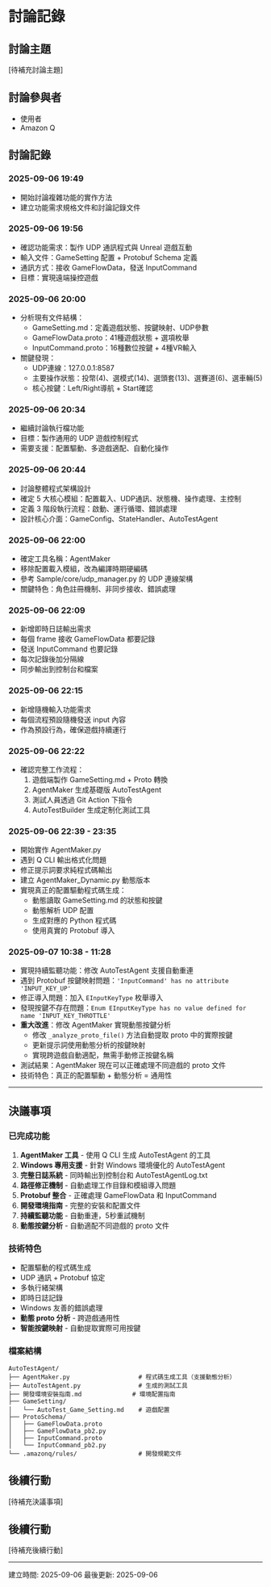 # 討論記錄

## 討論主題
[待補充討論主題]

## 討論參與者
- 使用者
- Amazon Q

## 討論記錄

### 2025-09-06 19:49
- 開始討論複雜功能的實作方法
- 建立功能需求規格文件和討論記錄文件

### 2025-09-06 19:56
- 確認功能需求：製作 UDP 通訊程式與 Unreal 遊戲互動
- 輸入文件：GameSetting 配置 + Protobuf Schema 定義
- 通訊方式：接收 GameFlowData，發送 InputCommand
- 目標：實現遠端操控遊戲

### 2025-09-06 20:00
- 分析現有文件結構：
  - GameSetting.md：定義遊戲狀態、按鍵映射、UDP參數
  - GameFlowData.proto：41種遊戲狀態 + 選項枚舉
  - InputCommand.proto：16種數位按鍵 + 4種VR輸入
- 關鍵發現：
  - UDP連線：127.0.0.1:8587
  - 主要操作狀態：投幣(4)、選模式(14)、選頭套(13)、選賽道(6)、選車輛(5)
  - 核心按鍵：Left/Right導航 + Start確認

### 2025-09-06 20:34
- 繼續討論執行檔功能
- 目標：製作通用的 UDP 遊戲控制程式
- 需要支援：配置驅動、多遊戲適配、自動化操作

### 2025-09-06 20:44
- 討論整體程式架構設計
- 確定 5 大核心模組：配置載入、UDP通訊、狀態機、操作處理、主控制
- 定義 3 階段執行流程：啟動、運行循環、錯誤處理
- 設計核心介面：GameConfig、StateHandler、AutoTestAgent

### 2025-09-06 22:00
- 確定工具名稱：AgentMaker
- 移除配置載入模組，改為編譯時期硬編碼
- 參考 Sample/core/udp_manager.py 的 UDP 連線架構
- 關鍵特色：角色註冊機制、非同步接收、錯誤處理

### 2025-09-06 22:09
- 新增即時日誌輸出需求
- 每個 frame 接收 GameFlowData 都要記錄
- 發送 InputCommand 也要記錄
- 每次記錄後加分隔線
- 同步輸出到控制台和檔案

### 2025-09-06 22:15
- 新增隨機輸入功能需求
- 每個流程預設隨機發送 input 內容
- 作為預設行為，確保遊戲持續運行

### 2025-09-06 22:22
- 確認完整工作流程：
  1. 遊戲端製作 GameSetting.md + Proto 轉換
  2. AgentMaker 生成基礎版 AutoTestAgent
  3. 測試人員透過 Git Action 下指令
  4. AutoTestBuilder 生成定制化測試工具

### 2025-09-06 22:39 - 23:35
- 開始實作 AgentMaker.py
- 遇到 Q CLI 輸出格式化問題
- 修正提示詞要求純程式碼輸出
- 建立 AgentMaker_Dynamic.py 動態版本
- 實現真正的配置驅動程式碼生成：
  - 動態讀取 GameSetting.md 的狀態和按鍵
  - 動態解析 UDP 配置
  - 生成對應的 Python 程式碼
  - 使用真實的 Protobuf 導入

### 2025-09-07 10:38 - 11:28
- 實現持續監聽功能：修改 AutoTestAgent 支援自動重連
- 遇到 Protobuf 按鍵映射問題：`'InputCommand' has no attribute 'INPUT_KEY_UP'`
- 修正導入問題：加入 `EInputKeyType` 枚舉導入
- 發現按鍵不存在問題：`Enum EInputKeyType has no value defined for name 'INPUT_KEY_THROTTLE'`
- **重大改進**：修改 AgentMaker 實現動態按鍵分析
  - 修改 `_analyze_proto_file()` 方法自動提取 proto 中的實際按鍵
  - 更新提示詞使用動態分析的按鍵映射
  - 實現跨遊戲自動適配，無需手動修正按鍵名稱
- 測試結果：AgentMaker 現在可以正確處理不同遊戲的 proto 文件
- 技術特色：真正的配置驅動 + 動態分析 = 通用性

---

## 決議事項

### 已完成功能
1. **AgentMaker 工具** - 使用 Q CLI 生成 AutoTestAgent 的工具
2. **Windows 專用支援** - 針對 Windows 環境優化的 AutoTestAgent
3. **完整日誌系統** - 同時輸出到控制台和 AutoTestAgentLog.txt
4. **路徑修正機制** - 自動處理工作目錄和模組導入問題
5. **Protobuf 整合** - 正確處理 GameFlowData 和 InputCommand
6. **開發環境指南** - 完整的安裝和配置文件
7. **持續監聽功能** - 自動重連，5秒重試機制
8. **動態按鍵分析** - 自動適配不同遊戲的 proto 文件

### 技術特色
- 配置驅動的程式碼生成
- UDP 通訊 + Protobuf 協定
- 多執行緒架構
- 即時日誌記錄
- Windows 友善的錯誤處理
- **動態 proto 分析** - 跨遊戲通用性
- **智能按鍵映射** - 自動提取實際可用按鍵

### 檔案結構
```
AutoTestAgent/
├── AgentMaker.py                   # 程式碼生成工具（支援動態分析）
├── AutoTestAgent.py                # 生成的測試工具
├── 開發環境安裝指南.md              # 環境配置指南
├── GameSetting/
│   └── AutoTest_Game_Setting.md    # 遊戲配置
├── ProtoSchema/
│   ├── GameFlowData.proto
│   ├── GameFlowData_pb2.py
│   ├── InputCommand.proto
│   └── InputCommand_pb2.py
└── .amazonq/rules/                 # 開發規範文件
```

## 後續行動
[待補充決議事項]

## 後續行動
[待補充後續行動]

---
建立時間: 2025-09-06
最後更新: 2025-09-06
